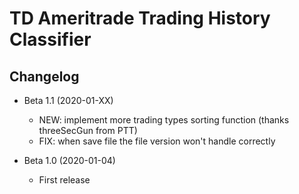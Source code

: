 # TD Ameritrade Trading History Classifier

## Changelog

* Beta 1.1 (2020-01-XX)
    * NEW: implement more trading types sorting function (thanks threeSecGun from PTT)
    * FIX: when save file the file version won't handle correctly

* Beta 1.0 (2020-01-04)
    * First release